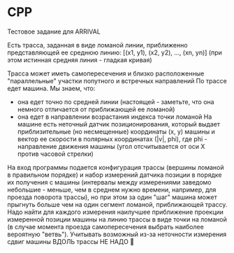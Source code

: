 # CPP
Тестовое задание для ARRIVAL

Есть трасса, заданная в виде ломаной линии, приближенно представляющей ее среднюю линию:
[(x1, y1), (x2, y2), ..., (xn, yn)]
 (при этом истинная средняя линия - гладкая кривая)

Трасса может иметь самопересечения и близко расположенные "параллельные" участки попутного и встречных направлений
По трассе едет машина. Мы знаем, что:
- она едет точно по средней линии (настоящей - заметьте, что она немного отличается от приближающей ее  ломаной)
- она едет в направлении возрастания индекса точки ломаной
На машине есть неточный датчик позиционирования, который выдает приблизительные (но несмещенные) координаты (x, y) машины и вектор ее скорости в полярных координатах (|v|, phi), где phi - направление движения машины (угол отсчитывается от оси X против часовой стрелки)

На вход программы подается конфигурация трассы (вершины ломаной в правильном порядке) и набор измерений датчика позиции в порядке их получения с машины (интервалы между измерениями заведомо небольшие - меньше, чем в среднем нужно времени, например, для проезда поворота трассы), но при этом за один "шаг" машина может прыгнуть больше чем на один сегмент ломаной, приближающей трассу.  Надо найти для каждого измерения наилучшее приближение проекции измеренной позиции машины на линию трассы в виде точки на ломаной (в случае момента проезда самопересечения выбрать наиболее вероятную "ветвь"). Учитывать возможный из-за неточности измерения сдвиг машины ВДОЛЬ трассы НЕ НАДО 🙂
